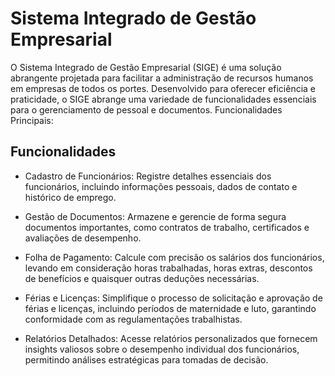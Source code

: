 
# Sistema Integrado de Gestão Empresarial

O Sistema Integrado de Gestão Empresarial (SIGE) é uma solução abrangente projetada para facilitar a administração de recursos humanos em empresas de todos os portes. Desenvolvido para oferecer eficiência e praticidade, o SIGE abrange uma variedade de funcionalidades essenciais para o gerenciamento de pessoal e documentos.
Funcionalidades Principais:



## Funcionalidades

- Cadastro de Funcionários: Registre detalhes essenciais dos funcionários, incluindo informações pessoais, dados de contato e histórico de emprego.

- Gestão de Documentos: Armazene e gerencie de forma segura documentos importantes, como contratos de trabalho, certificados e avaliações de desempenho.

- Folha de Pagamento: Calcule com precisão os salários dos funcionários, levando em consideração horas trabalhadas, horas extras, descontos de benefícios e quaisquer outras deduções necessárias.

- Férias e Licenças: Simplifique o processo de solicitação e aprovação de férias e licenças, incluindo períodos de maternidade e luto, garantindo conformidade com as regulamentações trabalhistas.

- Relatórios Detalhados: Acesse relatórios personalizados que fornecem insights valiosos sobre o desempenho individual dos funcionários, permitindo análises estratégicas para tomadas de decisão.



